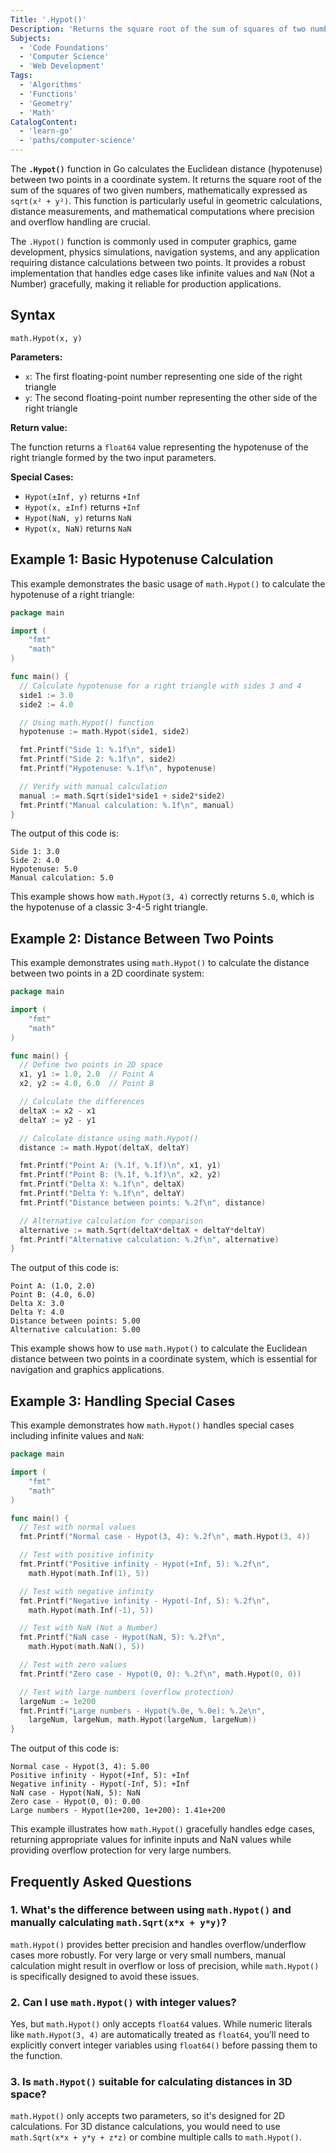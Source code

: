 ```yaml
---
Title: '.Hypot()'
Description: 'Returns the square root of the sum of squares of two numbers, avoiding overflow and underflow issues.'
Subjects:
  - 'Code Foundations'
  - 'Computer Science'
  - 'Web Development'
Tags:
  - 'Algorithms'
  - 'Functions'
  - 'Geometry'
  - 'Math'
CatalogContent:
  - 'learn-go'
  - 'paths/computer-science'
---
```


The **`.Hypot()`** function in Go calculates the Euclidean distance (hypotenuse) between two points in a coordinate system. It returns the square root of the sum of the squares of two given numbers, mathematically expressed as `sqrt(x² + y²)`. This function is particularly useful in geometric calculations, distance measurements, and mathematical computations where precision and overflow handling are crucial.

The `.Hypot()` function is commonly used in computer graphics, game development, physics simulations, navigation systems, and any application requiring distance calculations between two points. It provides a robust implementation that handles edge cases like infinite values and `NaN` (Not a Number) gracefully, making it reliable for production applications.

## Syntax

```pseudo
math.Hypot(x, y)
```

**Parameters:**

- `x`: The first floating-point number representing one side of the right triangle
- `y`: The second floating-point number representing the other side of the right triangle

**Return value:**

The function returns a `float64` value representing the hypotenuse of the right triangle formed by the two input parameters.

**Special Cases:**

- `Hypot(±Inf, y)` returns `+Inf`
- `Hypot(x, ±Inf)` returns `+Inf`
- `Hypot(NaN, y)` returns `NaN`
- `Hypot(x, NaN)` returns `NaN`

## Example 1: Basic Hypotenuse Calculation

This example demonstrates the basic usage of `math.Hypot()` to calculate the hypotenuse of a right triangle:

```go
package main

import (
    "fmt"
    "math"
)

func main() {
  // Calculate hypotenuse for a right triangle with sides 3 and 4
  side1 := 3.0
  side2 := 4.0

  // Using math.Hypot() function
  hypotenuse := math.Hypot(side1, side2)

  fmt.Printf("Side 1: %.1f\n", side1)
  fmt.Printf("Side 2: %.1f\n", side2)
  fmt.Printf("Hypotenuse: %.1f\n", hypotenuse)

  // Verify with manual calculation
  manual := math.Sqrt(side1*side1 + side2*side2)
  fmt.Printf("Manual calculation: %.1f\n", manual)
}
```

The output of this code is:

```shell
Side 1: 3.0
Side 2: 4.0
Hypotenuse: 5.0
Manual calculation: 5.0
```

This example shows how `math.Hypot(3, 4)` correctly returns `5.0`, which is the hypotenuse of a classic 3-4-5 right triangle.

## Example 2: Distance Between Two Points

This example demonstrates using `math.Hypot()` to calculate the distance between two points in a 2D coordinate system:

```go
package main

import (
    "fmt"
    "math"
)

func main() {
  // Define two points in 2D space
  x1, y1 := 1.0, 2.0  // Point A
  x2, y2 := 4.0, 6.0  // Point B

  // Calculate the differences
  deltaX := x2 - x1
  deltaY := y2 - y1

  // Calculate distance using math.Hypot()
  distance := math.Hypot(deltaX, deltaY)

  fmt.Printf("Point A: (%.1f, %.1f)\n", x1, y1)
  fmt.Printf("Point B: (%.1f, %.1f)\n", x2, y2)
  fmt.Printf("Delta X: %.1f\n", deltaX)
  fmt.Printf("Delta Y: %.1f\n", deltaY)
  fmt.Printf("Distance between points: %.2f\n", distance)

  // Alternative calculation for comparison
  alternative := math.Sqrt(deltaX*deltaX + deltaY*deltaY)
  fmt.Printf("Alternative calculation: %.2f\n", alternative)
}
```

The output of this code is:

```shell
Point A: (1.0, 2.0)
Point B: (4.0, 6.0)
Delta X: 3.0
Delta Y: 4.0
Distance between points: 5.00
Alternative calculation: 5.00
```

This example shows how to use `math.Hypot()` to calculate the Euclidean distance between two points in a coordinate system, which is essential for navigation and graphics applications.

## Example 3: Handling Special Cases

This example demonstrates how `math.Hypot()` handles special cases including infinite values and `NaN`:

```go
package main

import (
    "fmt"
    "math"
)

func main() {
  // Test with normal values
  fmt.Printf("Normal case - Hypot(3, 4): %.2f\n", math.Hypot(3, 4))

  // Test with positive infinity
  fmt.Printf("Positive infinity - Hypot(+Inf, 5): %.2f\n",
    math.Hypot(math.Inf(1), 5))

  // Test with negative infinity
  fmt.Printf("Negative infinity - Hypot(-Inf, 5): %.2f\n",
    math.Hypot(math.Inf(-1), 5))

  // Test with NaN (Not a Number)
  fmt.Printf("NaN case - Hypot(NaN, 5): %.2f\n",
    math.Hypot(math.NaN(), 5))

  // Test with zero values
  fmt.Printf("Zero case - Hypot(0, 0): %.2f\n", math.Hypot(0, 0))

  // Test with large numbers (overflow protection)
  largeNum := 1e200
  fmt.Printf("Large numbers - Hypot(%.0e, %.0e): %.2e\n",
    largeNum, largeNum, math.Hypot(largeNum, largeNum))
}
```

The output of this code is:

```shell
Normal case - Hypot(3, 4): 5.00
Positive infinity - Hypot(+Inf, 5): +Inf
Negative infinity - Hypot(-Inf, 5): +Inf
NaN case - Hypot(NaN, 5): NaN
Zero case - Hypot(0, 0): 0.00
Large numbers - Hypot(1e+200, 1e+200): 1.41e+200
```

This example illustrates how `math.Hypot()` gracefully handles edge cases, returning appropriate values for infinite inputs and NaN values while providing overflow protection for very large numbers.

## Frequently Asked Questions

### 1. What's the difference between using `math.Hypot()` and manually calculating `math.Sqrt(x*x + y*y)`?

`math.Hypot()` provides better precision and handles overflow/underflow cases more robustly. For very large or very small numbers, manual calculation might result in overflow or loss of precision, while `math.Hypot()` is specifically designed to avoid these issues.

### 2. Can I use `math.Hypot()` with integer values?

Yes, but `math.Hypot()` only accepts `float64` values. While numeric literals like `math.Hypot(3, 4)` are automatically treated as `float64`, you’ll need to explicitly convert integer variables using `float64()` before passing them to the function.

### 3. Is `math.Hypot()` suitable for calculating distances in 3D space?

`math.Hypot()` only accepts two parameters, so it's designed for 2D calculations. For 3D distance calculations, you would need to use `math.Sqrt(x*x + y*y + z*z)` or combine multiple calls to `math.Hypot()`.

